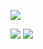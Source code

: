 ![](http://github-profile-summary-cards.vercel.app/api/cards/profile-details?username=bijoyknath999&theme=tokyonight)

![](http://github-profile-summary-cards.vercel.app/api/cards/repos-per-language?username=bijoyknath999&theme=tokyonight)
![](http://github-profile-summary-cards.vercel.app/api/cards/stats?username=bijoyknath999&theme=tokyonight)
